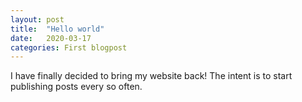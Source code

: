 ```yaml
---
layout: post
title:  "Hello world"
date:   2020-03-17
categories: First blogpost
---
```


I have finally decided to bring my website back!
The intent is to start publishing posts every so often.